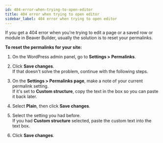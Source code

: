 ```yaml
---
id: 404-error-when-trying-to-open-editor
title: 404 error when trying to open editor
sidebar_label: 404 error when trying to open editor
---
```


If you get a 404 error when you're trying to edit a page or a saved row or
module in Beaver Builder, usually the solution is to reset your permalinks.

**To reset the permalinks for your site:**

  1. On the WordPress admin panel, go to **Settings > Permalinks**.
  2. Click  **Save changes**.  
If that doesn't solve the problem, continue with the following steps.

  3. On the **Settings > Permalinks page**, make a note of your current permalink setting.   
If it's set to **Custom structure**, copy the text in the box so you can
paste it back later.

  4. Select **Plain**, then click **Save changes**.
  5. Select the setting you had before.  
If you had **Custom structure** selected, paste the custom text into the text
box.

  6. Click **Save changes**.
